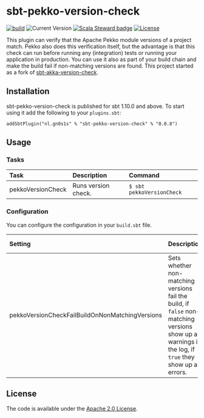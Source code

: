 # sbt-pekko-version-check

[![build](https://github.com/Philippus/sbt-pekko-version-check/workflows/build/badge.svg)](https://github.com/Philippus/sbt-pekko-version-check/actions/workflows/scala.yml?query=workflow%3Abuild+branch%3Amain)
![Current Version](https://img.shields.io/badge/version-0.0.8-brightgreen.svg?style=flat "0.0.8")
[![Scala Steward badge](https://img.shields.io/badge/Scala_Steward-helping-blue.svg?style=flat&logo=data:image/png;base64,iVBORw0KGgoAAAANSUhEUgAAAA4AAAAQCAMAAAARSr4IAAAAVFBMVEUAAACHjojlOy5NWlrKzcYRKjGFjIbp293YycuLa3pYY2LSqql4f3pCUFTgSjNodYRmcXUsPD/NTTbjRS+2jomhgnzNc223cGvZS0HaSD0XLjbaSjElhIr+AAAAAXRSTlMAQObYZgAAAHlJREFUCNdNyosOwyAIhWHAQS1Vt7a77/3fcxxdmv0xwmckutAR1nkm4ggbyEcg/wWmlGLDAA3oL50xi6fk5ffZ3E2E3QfZDCcCN2YtbEWZt+Drc6u6rlqv7Uk0LdKqqr5rk2UCRXOk0vmQKGfc94nOJyQjouF9H/wCc9gECEYfONoAAAAASUVORK5CYII=)](https://scala-steward.org)
[![License](https://img.shields.io/badge/license-Apache%202.0-blue.svg?style=flat "Apache 2.0")](LICENSE)

This plugin can verify that the Apache Pekko module versions of a project match. Pekko also does this verification
itself, but the advantage is that this check can run before running any (integration) tests or running your application
in production. You can use it also as part of your build chain and make the build fail if non-matching versions are
found. This project started as a fork of [sbt-akka-version-check](https://github.com/johanandren/sbt-akka-version-check).

## Installation

sbt-pekko-version-check is published for sbt 1.10.0 and above. To start using it add the following to your
`plugins.sbt`:

```
addSbtPlugin("nl.gn0s1s" % "sbt-pekko-version-check" % "0.0.8")
```

## Usage
### Tasks

| Task              | Description          | Command                       |
|:------------------|:---------------------|:------------------------------|
| pekkoVersionCheck | Runs version check.  | ```$ sbt pekkoVersionCheck``` |

### Configuration
You can configure the configuration in your `build.sbt` file.

| Setting                                                                                 | Description                                                                                                                                           | Default Value |
|:----------------------------------------------------------------------------------------|:------------------------------------------------------------------------------------------------------------------------------------------------------|:--------------|
| pekkoVersionCheckFailBuildOnNonMatchingVersions | Sets whether non-matching versions fail the build, if `false` non-matching versions show up as warnings in the log, if `true` they show up as errors. | false         |

## License
The code is available under the [Apache 2.0 License](LICENSE).
